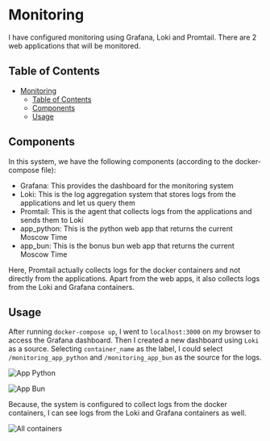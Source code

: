 # Monitoring

I have configured monitoring using Grafana, Loki and Promtail. There are 2 web applications that will be monitored.

## Table of Contents

- [Monitoring](#monitoring)
  - [Table of Contents](#table-of-contents)
  - [Components](#components)
  - [Usage](#usage)

## Components

In this system, we have the following components (according to the docker-compose file):

- Grafana: This provides the dashboard for the monitoring system
- Loki: This is the log aggregation system that stores logs from the applications and let us query them
- Promtail: This is the agent that collects logs from the applications and sends them to Loki
- app_python: This is the python web app that returns the current Moscow Time
- app_bun: This is the bonus bun web app that returns the current Moscow Time

Here, Promtail actually collects logs for the docker containers and not directly from the applications. Apart from the web apps, it also collects logs from the Loki and Grafana containers.

## Usage

After running `docker-compose up`, I went to `localhost:3000` on my browser to access the Grafana dashboard. Then I created a new dashboard using `Loki` as a source. Selecting `container_name` as the label, I could select `/monitoring_app_python` and `/monitoring_app_bun` as the source for the logs.

![App Python](https://i.postimg.cc/Kvps47GZ/image.png)

![App Bun](https://i.postimg.cc/dVTn1zNB/image.png)

Because, the system is configured to collect logs from the docker containers, I can see logs from the Loki and Grafana containers as well.

![All containers](https://i.postimg.cc/Nf2R7R8G/image.png)
